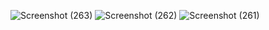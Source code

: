 ![Screenshot (263)](https://github.com/user-attachments/assets/4dde7976-b230-48e2-9dff-97000fb8705f)
![Screenshot (262)](https://github.com/user-attachments/assets/bfce6f61-f1be-4221-b36b-f805d3b69f71)
![Screenshot (261)](https://github.com/user-attachments/assets/7e0a0ae2-b3e2-4a25-a8d5-37233be16759)
